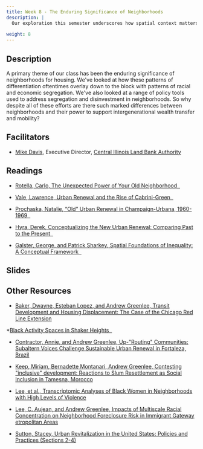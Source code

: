 ```yaml
---
title: Week 8 - The Enduring Significance of Neighborhoods
description: |
  Our exploration this semester underscores how spatial context matters for delivering housing promises. Why do neighborhoods remain so important despite a range of interventions?
  
weight: 8
---
```

## Description

A primary theme of our class has been the enduring significance of neighborhoods for housing. We've looked at how these patterns of differentiation oftentimes overlay down to the block with patterns of racial and economic segregation. We've also looked at a range of policy tools used to address segregation and disinvestment in neighborhoods. So why despite all of these efforts are there such marked differences between neighborhoods and their power to support intergenerational wealth transfer and mobility?

## Facilitators

* [Mike Davis](https://www.cilba.org/about/staff/), Executive Director, [Central Illinois Land Bank Authority](https://www.cilba.org)

## Readings

* [Rotella, Carlo, The Unexpected Power of Your Old Neighborhood &nbsp;<i class="fas fa-cloud-download-alt"></i>](https://uofi.box.com/s/n3x2w4k3cb1yjcq5qvbm823lq0pp5ini)

* [Vale, Lawrence, Urban Renewal and the Rise of Cabrini-Green &nbsp;<i class="fas fa-cloud-download-alt"></i>](https://uofi.box.com/s/ftghca2wayk31m2i781jagoiy9xnreab)

* [Prochaska, Natalie, “Old” Urban Renewal in Champaign-Urbana, 1960-1969 &nbsp;<i class="fas fa-cloud-download-alt"></i>](https://uofi.box.com/s/ajve6w2iri2ikb2hhywx01oyst72t1ub)

* [Hyra, Derek, Conceptualizing the New Urban Renewal: Comparing Past to the Present &nbsp;<i class="fas fa-cloud-download-alt"></i>](https://uofi.box.com/s/h62dytcmjxd8mffgb21dvmodikmrn2h7)

* [Galster, George, and Patrick Sharkey, Spatial Foundations of Inequality: A Conceptual Framework &nbsp;<i class="fas fa-cloud-download-alt"></i>](https://uofi.box.com/s/unzmdh6xq5yptgns247pssqjcssleryg)

## Slides
## Other Resources

* [Baker, Dwayne, Esteban Lopez, and Andrew Greenlee, Transit Development and Housing Displacement: The Case of the Chicago Red Line Extension](https://www.tandfonline.com/doi/full/10.1080/14036096.2017.1284155)

*[Black Activity Spaces in Shaker Heights &nbsp;<i class="fas fa-user-graduate"></i>](https://www.tandfonline.com/doi/full/10.1080/26884674.2021.1972774)

* [Contractor, Annie, and Andrew Greenlee, Up-"Routing" Communities: Subaltern Voices Challenge Sustainable Urban Renewal in Fortaleza, Brazil](https://www.tandfonline.com/doi/full/10.1080/14036096.2017.1284155)

* [Keep, Miriam, Bernadette Montanari, Andrew Greenlee, Contesting "inclusive" development: Reactions to Slum Resettlement as Social Inclusion in Tamesna, Morocco](https://www.sciencedirect.com/science/article/pii/S0264275121002286)

* [Lee, et al., Transcriptomic Analyses of Black Women in Neighborhoods with High Levels of Violence](https://www.sciencedirect.com/science/article/pii/S0306453021000482)

* [Lee, C. Aujean, and Andrew Greenlee, Impacts of Multiscale Racial Concentration on Neighborhood Foreclosure Risk in Immigrant Gateway etropolitan Areas](https://journals.sagepub.com/doi/abs/10.1111/cico.12478)

* [Sutton, Stacey, Urban Revitalization in the United States: Policies and Practices (Sections 2-4)](https://uofi.box.com/s/ea307xgwlws48lu97msi9cqbjo8yfjr9)